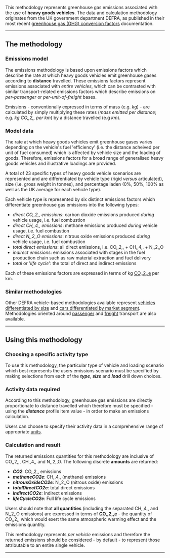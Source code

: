 This methodology represents greenhouse gas emissions associated with the
use of **heavy goods vehicles**. The data and calculation methodology
originates from the UK government department DEFRA, as published in
their most recent [greenhouse gas (GHG) conversion
factors](http://www.defra.gov.uk/environment/economy/business-efficiency/reporting)
documentation.

-----

## The methodology

### Emissions model

The emissions methodology is based upon emissions factors which describe
the rate at which heavy goods vehicles emit greenhouse gases according
to **distance** travelled. These emissions factors represent emissions
associated with *entire vehicles*, which can be contrasted with similar
transport-related emissions factors which describe emissions on
*per-passenger* or *per-unit-of-freight* bases.

Emissions - conventionally expressed in terms of mass (e.g. *kg*) - are
calculated by simply multiplying these rates (*mass emitted per
distance*; e.g. *kg CO,,2,, per km*) by a distance travelled (e.g *km*).

### Model data

The rate at which heavy goods vehicles emit greenhouse gases varies
depending on the vehicle's fuel 'efficiency' (i.e. the distance acheived
per unit of fuel consumed) which is affected by vehicle size and the
loading of goods. Therefore, emissions factors for a broad range of
generalised heavy goods vehicles and illustrative loadings are provided.

A total of 23 specific types of heavy goods vehicle scenarios are
represented and are differentiated by vehicle type (rigid *versus*
articulated), size (i.e. gross weight in tonnes), and percentage laden
(0%, 50%, 100% as well as the UK average for each vehicle type).

Each vehicle type is represented by six distinct emissions factors which
differentiate greenhouse gas emissions into the following types:

  - *direct CO,,2,, emissions*: carbon dioxide emissions produced
    *during* vehicle usage, i.e. fuel combustion
  - *direct CH,,4,, emissions*: methane emissions produced *during*
    vehicle usage, i.e. fuel combustion
  - *direct N,,2,,O emissions*: nitrous oxide emissions produced
    *during* vehicle usage, i.e. fuel combustion
  - *total direct emissions*: all direct emissions, i.e. CO,,2,, +
    CH,,4,, + N,,2,,O
  - *indirect emissions*: emissions associated with stages in the fuel
    production chain such as raw material extraction and fuel delivery
  - *total* or '*life cycle*': the total of direct and indirect
    emissions

Each of these emissions factors are expressed in terms of kg
[CO,,2,,e](Greenhouse_gases_Global_warming_potentials) per km.

### Similar methodologies

Other DEFRA vehicle-based methodologies available represent [vehicles
differentiated by
size](DEFRA_road_transport_methodology_by_vehicle_size) and [cars
differentiated by market
segment](DEFRA_road_transport_methodology_by_vehicle_class).
Methodologies oriented around
[passenger](DEFRA_passenger_transport_methodology) and
[freight](DEFRA_freight_transport_methodology) transport are also
available.

-----

## Using this methodology

### Choosing a specific activity type

To use this methodology, the particular type of vehicle and loading
scenario which best represents the users emissions scenario must be
specified by making selections from each of the ***type***, ***size***
and ***load*** drill down choices.

### Activity data required

According to this methodology, greenhouse gas emissions are directly
proportionate to distance travelled which therefore must be specified -
using the ***distance*** profile item value - in order to make an
emissions calculation.

Users can choose to specify their activity data in a comprehensive range
of appropriate [units](Units).

### Calculation and result

The returned emissions quantities for this methodology are inclusive of
CO,,2,,, CH,,4,, and N,,2,,O. The following discrete **amounts** are
returned:

  - ***CO2***: CO,,2,, emissions
  - ***methaneCO2e***: CH,,4,, (methane) emissions
  - ***nitrousOxideCO2e***: N,,2,,O (nitrous oxide) emissions
  - ***totalDirectCO2e***: total direct emissions
  - ***indirectCO2e***: Indirect emissions
  - ***lifeCycleCO2e***: Full life cycle emissions

Users should note that **all quantities** (including the separated
CH,,4,, and N,,2,,O emissions) are expressed in terms of
**[CO,,2,,e](Greenhouse_gases_Global_warming_potentials)** - the
quantity of CO,,2,, which would exert the same atmospheric warming
effect and the emissions quantity.

This methodology represents *per vehicle* emissions and therefore the
returned emissions should be considered - by default - to represent
those attributable to an entire single vehicle.

-----
